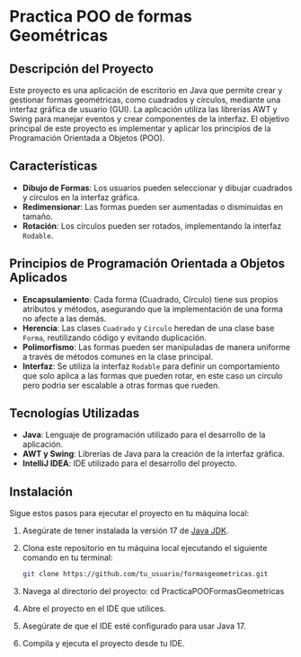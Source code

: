 # Practica POO de formas Geométricas

## Descripción del Proyecto
Este proyecto es una aplicación de escritorio en Java que permite crear y gestionar formas geométricas, como cuadrados y círculos, 
mediante una interfaz gráfica de usuario (GUI). La aplicación utiliza las librerías AWT y Swing para manejar eventos y crear componentes de la interfaz. 
El objetivo principal de este proyecto es implementar y aplicar los principios de la Programación Orientada a Objetos (POO).

## Características

- **Dibujo de Formas**: Los usuarios pueden seleccionar y dibujar cuadrados y círculos en la interfaz gráfica.
- **Redimensionar**: Las formas pueden ser aumentadas o disminuidas en tamaño.
- **Rotación**: Los círculos pueden ser rotados, implementando la interfaz `Rodable`.

## Principios de Programación Orientada a Objetos Aplicados

- **Encapsulamiento**: Cada forma (Cuadrado, Círculo) tiene sus propios atributos y métodos, asegurando que la implementación de una forma no afecte a las demás.
- **Herencia**: Las clases `Cuadrado` y `Circulo` heredan de una clase base `Forma`, reutilizando código y evitando duplicación.
- **Polimorfismo**: Las formas pueden ser manipuladas de manera uniforme a través de métodos comunes en la clase principal.
- **Interfaz**: Se utiliza la interfaz `Rodable` para definir un comportamiento que solo aplica a las formas que pueden rotar, en este caso un circulo
pero podria ser escalable a otras formas que rueden.

## Tecnologías Utilizadas

- **Java**: Lenguaje de programación utilizado para el desarrollo de la aplicación.
- **AWT y Swing**: Librerías de Java para la creación de la interfaz gráfica.
- **IntelliJ IDEA**: IDE utilizado para el desarrollo del proyecto.

## Instalación

Sigue estos pasos para ejecutar el proyecto en tu máquina local:

1. Asegúrate de tener instalada la versión 17 de [Java JDK](https://www.oracle.com/java/technologies/javase-jdk17-downloads.html).
   
2. Clona este repositorio en tu máquina local ejecutando el siguiente comando en tu terminal:
   ```bash
   git clone https://github.com/tu_usuario/formasgeometricas.git

3. Navega al directorio del proyecto:
   cd PracticaPOOFormasGeometricas
   
5. Abre el proyecto en el IDE que utilices.

6. Asegúrate de que el IDE esté configurado para usar Java 17.

7. Compila y ejecuta el proyecto desde tu IDE.
